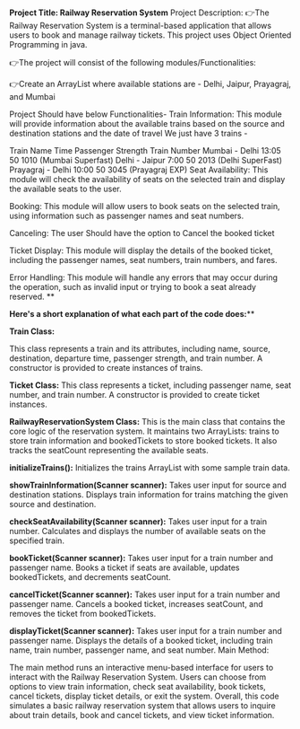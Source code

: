 **Project Title: Railway Reservation System**
Project Description:
👉The Railway Reservation System is a terminal-based application that allows users to book and manage railway tickets. This project uses Object Oriented Programming in java.

👉The project will consist of the following modules/Functionalities:

👉Create an ArrayList where available stations are - Delhi, Jaipur, Prayagraj, and Mumbai

Project Should have below Functionalities-
Train Information: This module will provide information about the available trains based on the source and destination stations and the date of travel We just have 3 trains -

Train Name	Time	Passenger Strength	Train Number
Mumbai - Delhi	13:05	50	1010 (Mumbai Superfast)
Delhi - Jaipur	7:00	50	2013 (Delhi SuperFast)
Prayagraj - Delhi	10:00	50	3045 (Prayagraj EXP)
Seat Availability: This module will check the availability of seats on the selected train and display the available seats to the user.

Booking: This module will allow users to book seats on the selected train, using information such as passenger names and seat numbers.

Canceling: The user Should have the option to Cancel the booked ticket

Ticket Display: This module will display the details of the booked ticket, including the passenger names, seat numbers, train numbers, and fares.

Error Handling: This module will handle any errors that may occur during the operation, such as invalid input or trying to book a seat already reserved.
**








**Here's a short explanation of what each part of the code does:****

**Train Class:**

This class represents a train and its attributes, including name, source, destination, departure time, passenger strength, and train number.
A constructor is provided to create instances of trains.

**Ticket Class:**
This class represents a ticket, including passenger name, seat number, and train number.
A constructor is provided to create ticket instances.

**RailwayReservationSystem Class:**
This is the main class that contains the core logic of the reservation system.
It maintains two ArrayLists: trains to store train information and bookedTickets to store booked tickets.
It also tracks the seatCount representing the available seats.

**initializeTrains():**
Initializes the trains ArrayList with some sample train data.

**showTrainInformation(Scanner scanner):**
Takes user input for source and destination stations.
Displays train information for trains matching the given source and destination.

**checkSeatAvailability(Scanner scanner):**
Takes user input for a train number.
Calculates and displays the number of available seats on the specified train.

**bookTicket(Scanner scanner):**
Takes user input for a train number and passenger name.
Books a ticket if seats are available, updates bookedTickets, and decrements seatCount.

**cancelTicket(Scanner scanner):**
Takes user input for a train number and passenger name.
Cancels a booked ticket, increases seatCount, and removes the ticket from bookedTickets.

**displayTicket(Scanner scanner):**
Takes user input for a train number and passenger name.
Displays the details of a booked ticket, including train name, train number, passenger name, and seat number.
Main Method:

The main method runs an interactive menu-based interface for users to interact with the Railway Reservation System.
Users can choose from options to view train information, check seat availability, book tickets, cancel tickets, display ticket details, or exit the system.
Overall, this code simulates a basic railway reservation system that allows users to inquire about train details, book and cancel tickets, and view ticket information.
